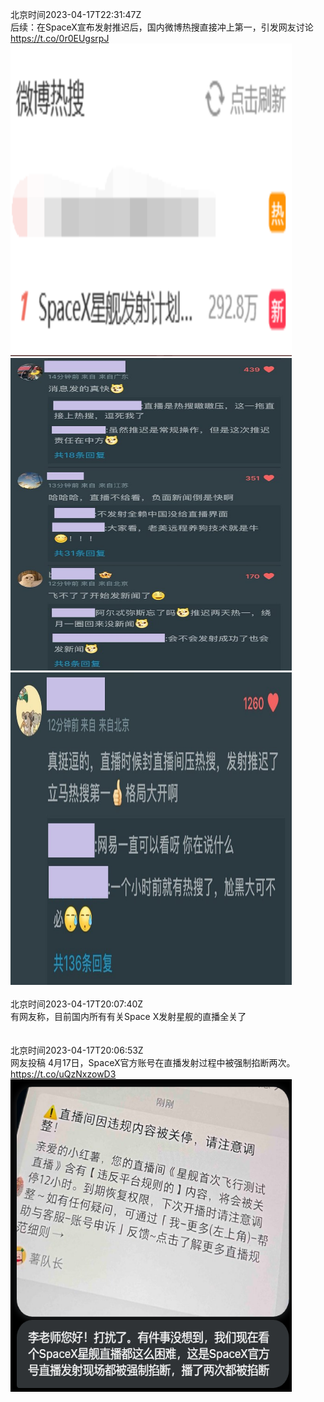 北京时间2023-04-17T22:31:47Z<br>后续：在SpaceX宣布发射推迟后，国内微博热搜直接冲上第一，引发网友讨论 https://t.co/0r0EUgsrpJ<br><img src='/temp/image/2023/v-Month-4/1647971120971227136_0.jpg' width='450' height='500'><img src='/temp/image/2023/v-Month-4/1647971120971227136_1.jpg' width='450' height='500'><img src='/temp/image/2023/v-Month-4/1647971120971227136_2.jpg' width='450' height='500'><br><br>北京时间2023-04-17T20:07:40Z<br>有网友称，目前国内所有有关Space X发射星舰的直播全关了<br><br><br>北京时间2023-04-17T20:06:53Z<br>网友投稿
4月17日，SpaceX官方账号在直播发射过程中被强制掐断两次。 https://t.co/uQzNxzowD3<br><img src='/temp/image/2023/v-Month-4/1647934653393674241_0.jpg' width='450' height='500'><br><br>